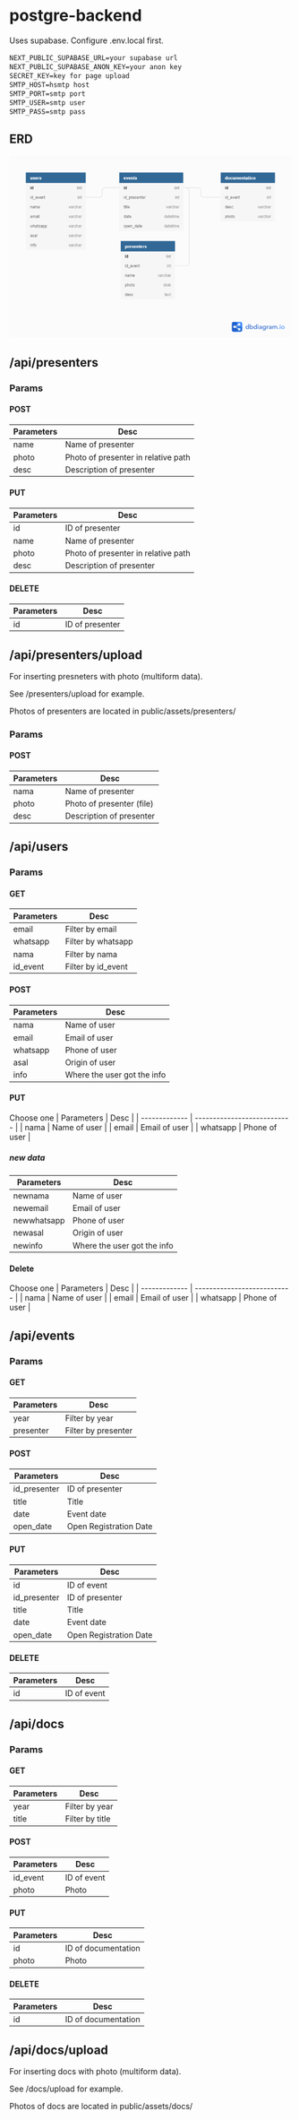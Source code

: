 # postgre-backend
Uses supabase. Configure .env.local first.
```
NEXT_PUBLIC_SUPABASE_URL=your supabase url
NEXT_PUBLIC_SUPABASE_ANON_KEY=your anon key
SECRET_KEY=key for page upload
SMTP_HOST=hsmtp host
SMTP_PORT=smtp port
SMTP_USER=smtp user
SMTP_PASS=smtp pass
```
## ERD
![ERD](https://raw.githubusercontent.com/Pemrograman-Fasilkom-Unej/postgre/back-end/docs/db.png)
## /api/presenters
### Params
#### POST
| Parameters    | Desc                                |
| ------------- | ----------------------------------- |
| name          | Name of presenter                   |
| photo         | Photo of presenter in relative path |
| desc          | Description of presenter            |
#### PUT
| Parameters    | Desc                                |
| ------------- | ----------------------------------- |
| id            | ID of presenter                     |
| name          | Name of presenter                   |
| photo         | Photo of presenter in relative path |
| desc          | Description of presenter            |
#### DELETE
| Parameters    | Desc                                |
| ------------- | ----------------------------------- |
| id            | ID of presenter                     |
## /api/presenters/upload
For inserting presneters with photo (multiform data).

 See /presenters/upload for example.
 
 Photos of presenters are located in public/assets/presenters/
### Params
#### POST
| Parameters    | Desc                      |
| ------------- | ------------------------- |
| nama          | Name of presenter         |
| photo         | Photo of presenter (file) |
| desc          | Description of presenter  |
## /api/users
### Params
#### GET
| Parameters    | Desc                        |
| ------------- | --------------------------- |
| email         | Filter by email             |
| whatsapp      | Filter by whatsapp          |
| nama          | Filter by nama              |
| id_event      | Filter by id_event          |
#### POST
| Parameters    | Desc                        |
| ------------- | --------------------------- |
| nama          | Name of user                |
| email         | Email of user               |
| whatsapp      | Phone of user               |
| asal          | Origin of user              |
| info          | Where the user got the info |
#### PUT
Choose one
| Parameters    | Desc                        |
| ------------- | --------------------------- |
| nama          | Name of user                |
| email         | Email of user               |
| whatsapp      | Phone of user               |
##### new data
| Parameters       | Desc                        |
| -------------    | --------------------------- |
| newnama          | Name of user                |
| newemail         | Email of user               |
| newwhatsapp      | Phone of user               |
| newasal          | Origin of user              |
| newinfo          | Where the user got the info |
#### Delete
Choose one
| Parameters    | Desc                        |
| ------------- | --------------------------- |
| nama          | Name of user                |
| email         | Email of user               |
| whatsapp      | Phone of user               |

## /api/events
### Params
#### GET
| Parameters    | Desc                        |
| ------------- | --------------------------- |
| year          | Filter by year              |
| presenter     | Filter by presenter         |
#### POST
| Parameters    | Desc                        |
| ------------- | --------------------------- |
| id_presenter  | ID of presenter             |
| title         | Title                       |
| date          | Event date                  |
| open_date     | Open Registration Date      |
#### PUT
| Parameters    | Desc                        |
| ------------- | --------------------------- |
| id            | ID of event                 |
| id_presenter  | ID of presenter             |
| title         | Title                       |
| date          | Event date                  |
| open_date     | Open Registration Date      |
#### DELETE
| Parameters    | Desc                        |
| ------------- | --------------------------- |
| id            | ID of event                 |

## /api/docs
### Params
#### GET
| Parameters    | Desc                        |
| ------------- | --------------------------- |
| year          | Filter by year              |
| title         | Filter by title             |
#### POST
| Parameters    | Desc                        |
| ------------- | --------------------------- |
| id_event      | ID of event                 |
| photo         | Photo                       |
#### PUT
| Parameters    | Desc                        |
| ------------- | --------------------------- |
| id            | ID of documentation         |
| photo         | Photo                       |
#### DELETE
| Parameters    | Desc                        |
| ------------- | --------------------------- |
| id            | ID of documentation         |

## /api/docs/upload
For inserting docs with photo (multiform data).

 See /docs/upload for example.
 
 Photos of docs are located in public/assets/docs/